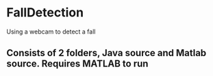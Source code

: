 # FallDetection
Using a webcam to detect a fall

## Consists of 2 folders, Java source and Matlab source. Requires MATLAB to run
